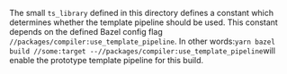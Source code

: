 The small `ts_library` defined in this directory defines a constant which determines whether the template pipeline should be used. This constant depends on the defined Bazel config flag `//packages/compiler:use_template_pipeline`. In other words:```yarn bazel build //some:target --//packages/compiler:use_template_pipeline```will enable the prototype template pipeline for this build.